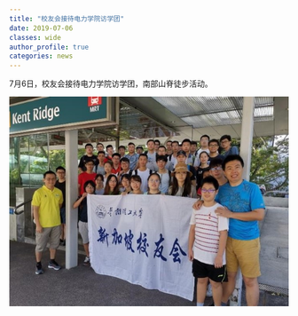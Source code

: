 ```yaml
---
title: "校友会接待电力学院访学团"
date: 2019-07-06
classes: wide
author_profile: true
categories: news
---
```


7月6日，校友会接待电力学院访学团，南部山脊徒步活动。

![](/assets/images/20190706.jpg)
